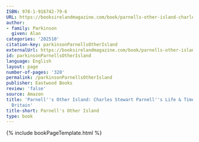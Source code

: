 ```yaml
---
ISBN: 978-1-916742-79-6
URL: https://booksirelandmagazine.com/book/parnells-other-island-charles-stewart-parnells-life-times-in-late-victorian-britain/
author:
- family: Parkinson
  given: Alan
categories: '202510'
citation-key: parkinsonParnellsOtherIsland
externalUrl: https://booksirelandmagazine.com/book/parnells-other-island-charles-stewart-parnells-life-times-in-late-victorian-britain/
id: parkinsonParnellsOtherIsland
language: English
layout: page
number-of-pages: '320'
permalink: /parkinsonParnellsOtherIsland
publisher: Eastwood Books
review: 'false'
source: Amazon
title: 'Parnell''s Other Island: Charles Stewart Parnell''s Life & Times in Late Victorian
  Britain'
title-short: Parnell's Other Island
type: book
---
```

{% include bookPageTemplate.html %}